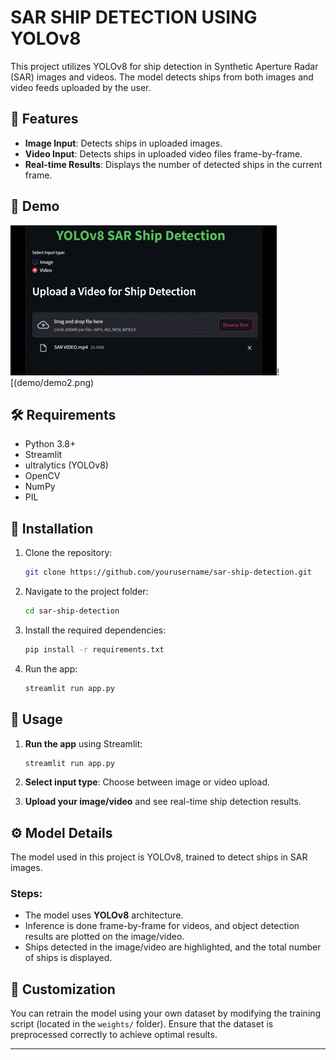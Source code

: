 # SAR SHIP DETECTION USING YOLOv8

This project utilizes YOLOv8 for ship detection in Synthetic Aperture Radar (SAR) images and videos. The model detects ships from both images and video feeds uploaded by the user.

## 🚀 Features

- **Image Input**: Detects ships in uploaded images.
- **Video Input**: Detects ships in uploaded video files frame-by-frame.
- **Real-time Results**: Displays the number of detected ships in the current frame.

## 📸 Demo

![SAR Ship Detection Demo](demo/demo.gif)![(demo/demo2.png)

## 🛠️ Requirements

- Python 3.8+
- Streamlit
- ultralytics (YOLOv8)
- OpenCV
- NumPy
- PIL

## 🚀 Installation

1. Clone the repository:
    ```bash
    git clone https://github.com/yourusername/sar-ship-detection.git
    ```

2. Navigate to the project folder:
    ```bash
    cd sar-ship-detection
    ```

3. Install the required dependencies:
    ```bash
    pip install -r requirements.txt
    ```

4. Run the app:
    ```bash
    streamlit run app.py
    ```

## 📝 Usage

1. **Run the app** using Streamlit:
    ```bash
    streamlit run app.py
    ```

2. **Select input type**: Choose between image or video upload.
3. **Upload your image/video** and see real-time ship detection results.

## ⚙️ Model Details

The model used in this project is YOLOv8, trained to detect ships in SAR images.

### Steps:
- The model uses **YOLOv8** architecture.
- Inference is done frame-by-frame for videos, and object detection results are plotted on the image/video.
- Ships detected in the image/video are highlighted, and the total number of ships is displayed.

## 🔧 Customization

You can retrain the model using your own dataset by modifying the training script (located in the `weights/` folder). Ensure that the dataset is preprocessed correctly to achieve optimal results.

---
